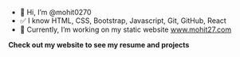 - 👋 Hi, I’m @mohit0270
- ✅ I know HTML, CSS, Bootstrap, Javascript, Git, GitHub, React
- 👀 Currently, I’m working on my static website www.mohit27.com

<!---
mohit27com/mohit27com is a ✨ special ✨ repository because its `README.md` (this file) appears on your GitHub profile.
You can click the Preview link to take a look at your changes.
--->

**Check out my website to see my resume and projects**
